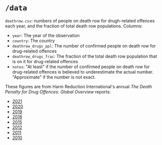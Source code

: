 # `/data`

`deathrow.csv`: numbers of people on death row for drugh-related offences each year, and the fraction of total death row populations. Columns:
  - `year`: The year of the observation
  - `country`: The country
  - `deathrow_drugs_ppl`: The number of confirmed people on death row for drug-related offences
  - `deathrow_drugs_frac`: The fraction of the total death row population that is on it for drug-related offences
  - `notes`: "At least" if the number of confirmed people on death row for drug-related offences is believed to underestimate the actual number. "Approximate" if the number is not exact.

These figures are from Harm Reduction International's annual _The Death Penalty for Drug Offences: Global Overview_ reports:
  - [2021](https://www.hri.global/death-penalty-2021)
  - [2020](https://www.hri.global/death-penalty-2020)
  - [2019](https://www.hri.global/files/2019/02/22/HRI_DeathPenaltyReport_2019.pdf)
  - [2018](https://www.hri.global/files/2018/11/13/HRI-Death-Penalty-Report-2018-v2.pdf)
  - [2015](https://www.hri.global/files/2015/10/07/DeathPenaltyDrugs_Report_2015.pdf)
  - [2012](https://www.hri.global/files/2012/11/27/HRI_-_2012_Death_Penalty_Report_-_FINAL.pdf)
  - [2011](https://www.hri.global/files/2011/09/14/IHRA_DeathPenaltyReport_Sept2011_Web.pdf)
  - [2010](https://www.hri.global/files/2010/06/16/IHRA_DeathPenaltyReport_Web.pdf)